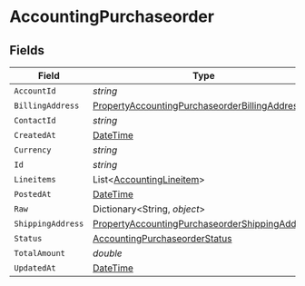 # AccountingPurchaseorder


## Fields

| Field                                                                                                                       | Type                                                                                                                        | Required                                                                                                                    | Description                                                                                                                 |
| --------------------------------------------------------------------------------------------------------------------------- | --------------------------------------------------------------------------------------------------------------------------- | --------------------------------------------------------------------------------------------------------------------------- | --------------------------------------------------------------------------------------------------------------------------- |
| `AccountId`                                                                                                                 | *string*                                                                                                                    | :heavy_minus_sign:                                                                                                          | N/A                                                                                                                         |
| `BillingAddress`                                                                                                            | [PropertyAccountingPurchaseorderBillingAddress](../../Models/Components/PropertyAccountingPurchaseorderBillingAddress.md)   | :heavy_minus_sign:                                                                                                          | N/A                                                                                                                         |
| `ContactId`                                                                                                                 | *string*                                                                                                                    | :heavy_minus_sign:                                                                                                          | N/A                                                                                                                         |
| `CreatedAt`                                                                                                                 | [DateTime](https://learn.microsoft.com/en-us/dotnet/api/system.datetime?view=net-5.0)                                       | :heavy_minus_sign:                                                                                                          | N/A                                                                                                                         |
| `Currency`                                                                                                                  | *string*                                                                                                                    | :heavy_minus_sign:                                                                                                          | N/A                                                                                                                         |
| `Id`                                                                                                                        | *string*                                                                                                                    | :heavy_minus_sign:                                                                                                          | N/A                                                                                                                         |
| `Lineitems`                                                                                                                 | List<[AccountingLineitem](../../Models/Components/AccountingLineitem.md)>                                                   | :heavy_minus_sign:                                                                                                          | N/A                                                                                                                         |
| `PostedAt`                                                                                                                  | [DateTime](https://learn.microsoft.com/en-us/dotnet/api/system.datetime?view=net-5.0)                                       | :heavy_minus_sign:                                                                                                          | N/A                                                                                                                         |
| `Raw`                                                                                                                       | Dictionary<String, *object*>                                                                                                | :heavy_minus_sign:                                                                                                          | N/A                                                                                                                         |
| `ShippingAddress`                                                                                                           | [PropertyAccountingPurchaseorderShippingAddress](../../Models/Components/PropertyAccountingPurchaseorderShippingAddress.md) | :heavy_minus_sign:                                                                                                          | N/A                                                                                                                         |
| `Status`                                                                                                                    | [AccountingPurchaseorderStatus](../../Models/Components/AccountingPurchaseorderStatus.md)                                   | :heavy_minus_sign:                                                                                                          | N/A                                                                                                                         |
| `TotalAmount`                                                                                                               | *double*                                                                                                                    | :heavy_minus_sign:                                                                                                          | N/A                                                                                                                         |
| `UpdatedAt`                                                                                                                 | [DateTime](https://learn.microsoft.com/en-us/dotnet/api/system.datetime?view=net-5.0)                                       | :heavy_minus_sign:                                                                                                          | N/A                                                                                                                         |